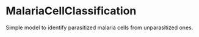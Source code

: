 # MalariaCellClassification
Simple model to identify parasitized malaria cells from unparasitized ones.
